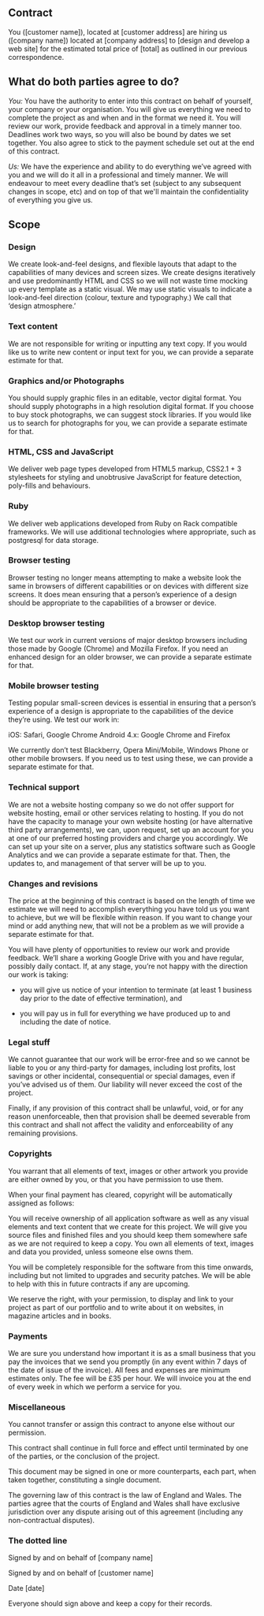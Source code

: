 ## Contract

You ([customer name]), located at [customer address] are hiring us ([company name]) located at [company address] to [design and develop a web site] for the estimated total price of [total] as outlined in our previous correspondence.

## What do both parties agree to do?

*You:* You have the authority to enter into this contract on behalf of yourself, your company or your organisation. You will give us everything we need to complete the project as and when and in the format we need it. You will review our work, provide feedback and approval in a timely manner too. Deadlines work two ways, so you will also be bound by dates we set together. You also agree to stick to the payment schedule set out at the end of this contract.

*Us:* We have the experience and ability to do everything we’ve agreed with you and we will do it all in a professional and timely manner. We will endeavour to meet every deadline that’s set (subject to any subsequent changes in scope, etc) and on top of that we'll maintain the confidentiality of everything you give us.
<!-- TODO confidentiality might not be necessary -->

## Scope

### Design
<!-- TODO design included for generality but not relevant for purely backend projects  -->

We create look-and-feel designs, and flexible layouts that adapt to the capabilities of many devices and screen sizes. We create designs iteratively and use predominantly HTML and CSS so we will not waste time mocking up every template as a static visual. We may use static visuals to indicate a look-and-feel direction (colour, texture and typography.) We call that ‘design atmosphere.’

### Text content
<!-- TODO database content -->

We are not responsible for writing or inputting any text copy. If you would like us to write new content or input text for you, we can provide a separate estimate for that.

### Graphics and/or Photographs

You should supply graphic files in an editable, vector digital format. You should supply photographs in a high resolution digital format. If you choose to buy stock photographs, we can suggest stock libraries. If you would like us to search for photographs for you, we can provide a separate estimate for that.

### HTML, CSS and JavaScript

We deliver web page types developed from HTML5 markup, CSS2.1 + 3 stylesheets for styling and unobtrusive JavaScript for feature detection, poly-fills and behaviours.

### Ruby

We deliver web applications developed from Ruby on Rack compatible frameworks. We will use additional technologies where appropriate, such as postgresql for data storage.

### Browser testing

Browser testing no longer means attempting to make a website look the same in browsers of different capabilities or on devices with different size screens. It does mean ensuring that a person’s experience of a design should be appropriate to the capabilities of a browser or device.

### Desktop browser testing

We test our work in current versions of major desktop browsers including those made by Google (Chrome) and Mozilla Firefox. If you need an enhanced design for an older browser, we can provide a separate estimate for that.

### Mobile browser testing

Testing popular small-screen devices is essential in ensuring that a person’s experience of a design is appropriate to the capabilities of the device they’re using. We test our work in:

iOS: Safari, Google Chrome
Android 4.x: Google Chrome and Firefox

We currently don’t test Blackberry, Opera Mini/Mobile, Windows Phone or other mobile browsers. If you need us to test using these, we can provide a separate estimate for that.

### Technical support

We are not a website hosting company so we do not offer support for website hosting, email or other services relating to hosting.  If you do not have the capacity to manage your own website hosting (or have alternative third party arrangements), we can, upon request, set up an account for you at one of our preferred hosting providers and charge you accordingly. We can set up your site on a server, plus any statistics software such as Google Analytics and we can provide a separate estimate for that. Then, the updates to, and management of that server will be up to you.

### Changes and revisions

The price at the beginning of this contract is based on the length of time we estimate we will need to accomplish everything you have told us you want to achieve, but we will be flexible within reason. If you want to change your mind or add anything new, that will not be a problem as we will provide a separate estimate for that.

You will have plenty of opportunities to review our work and provide feedback. We’ll share a working Google Drive with you and have regular, possibly daily contact. If, at any stage, you’re not happy with the direction our work is taking:

- you will give us notice of your intention to terminate (at least 1 business day prior to the date of effective termination), and

- you will pay us in full for everything we have produced up to and including the date of notice.

### Legal stuff

We cannot guarantee that our work will be error-free and so we cannot be liable to you or any third-party for damages, including lost profits, lost savings or other incidental, consequential or special damages, even if you’ve advised us of them. Our liability will never exceed the cost of the project.

Finally, if any provision of this contract shall be unlawful, void, or for any reason unenforceable, then that provision shall be deemed severable from this contract and shall not affect the validity and enforceability of any remaining provisions.

### Copyrights

You warrant that all elements of text, images or other artwork you provide are either owned by you, or that you have permission to use them.

When your final payment has cleared, copyright will be automatically assigned as follows:

You will receive ownership of all application software as well as any visual elements and text content that we create for this project. We will give you source files and finished files and you should keep them somewhere safe as we are not required to keep a copy. You own all elements of text, images and data you provided, unless someone else owns them.

You will be completely responsible for the software from this time onwards, including but not limited to upgrades and security patches. We will be able to help with this in future contracts if any are upcoming.

We reserve the right, with your permission, to display and link to your project as part of our portfolio and to write about it on websites, in magazine articles and in books.

### Payments

We are sure you understand how important it is as a small business that you pay the invoices that we send you promptly (in any event within 7 days of the date of issue of the invoice). All fees and expenses are minimum estimates only. The fee will be £35 per hour. We will invoice you at the end of every week in which we perform a service for you.

### Miscellaneous

You cannot transfer or assign this contract to anyone else without our permission.

This contract shall continue in full force and effect until terminated by one of the parties, or the conclusion of the project.

This document may be signed in one or more counterparts, each part, when taken together, constituting a single document.

The governing law of this contract is the law of England and Wales. The parties agree that the courts of England and Wales shall have exclusive jurisdiction over any dispute arising out of this agreement (including any non-contractual disputes).

### The dotted line

Signed by and on behalf of [company name]

>

>

>

Signed by and on behalf of [customer name]

>

>

>

Date [date]

>

>

>

Everyone should sign above and keep a copy for their records.
